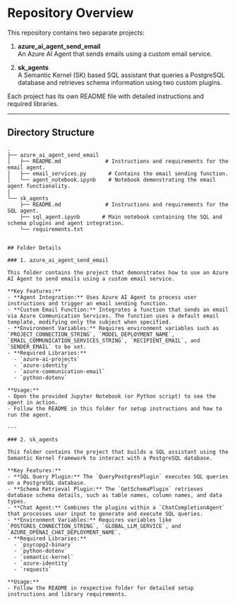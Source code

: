 # Repository Overview

This repository contains two separate projects:

1. **azure_ai_agent_send_email**  
   An Azure AI Agent that sends emails using a custom email service.

2. **sk_agents**  
   A Semantic Kernel (SK) based SQL assistant that queries a PostgreSQL database and retrieves schema information using two custom plugins.

Each project has its own README file with detailed instructions and required libraries.

---

## Directory Structure

```plaintext
.
├── azure_ai_agent_send_email
│   ├── README.md              # Instructions and requirements for the email agent.
│   ├── email_services.py       # Contains the email sending function.
│   └── agent_notebook.ipynb    # Notebook demonstrating the email agent functionality.
│   
└── sk_agents
    ├── README.md              # Instructions and requirements for the SQL agent.
    ├── sql_agent.ipynb       # Main notebook containing the SQL and schema plugins and agent integration.
    └── requirements.txt   


## Folder Details

### 1. azure_ai_agent_send_email

This folder contains the project that demonstrates how to use an Azure AI Agent to send emails using a custom email service.

**Key Features:**
- **Agent Integration:** Uses Azure AI Agent to process user instructions and trigger an email sending function.
- **Custom Email Function:** Integrates a function that sends an email via Azure Communication Services. The function uses a default email template, modifying only the subject when specified.
- **Environment Variables:** Requires environment variables such as `PROJECT_CONNECTION_STRING`, `MODEL_DEPLOYMENT_NAME`, `EMAIL_COMMUNICATION_SERVICES_STRING`, `RECIPIENT_EMAIL`, and `SENDER_EMAIL` to be set.
- **Required Libraries:** 
  - `azure-ai-projects`
  - `azure-identity`
  - `azure-communication-email`
  - `python-dotenv`

**Usage:**
- Open the provided Jupyter Notebook (or Python script) to see the agent in action.
- Follow the README in this folder for setup instructions and how to run the agent.

---

### 2. sk_agents

This folder contains the project that builds a SQL assistant using the Semantic Kernel framework to interact with a PostgreSQL database.

**Key Features:**
- **SQL Query Plugin:** The `QueryPostgresPlugin` executes SQL queries on a PostgreSQL database.
- **Schema Retrieval Plugin:** The `GetSchemaPlugin` retrieves database schema details, such as table names, column names, and data types.
- **Chat Agent:** Combines the plugins within a `ChatCompletionAgent` that processes user input to generate and execute SQL queries.
- **Environment Variables:** Requires variables like `POSTGRES_CONNECTION_STRING`, `GLOBAL_LLM_SERVICE`, and `AZURE_OPENAI_CHAT_DEPLOYMENT_NAME`.
- **Required Libraries:**
  - `psycopg2-binary`
  - `python-dotenv`
  - `semantic-kernel`
  - `azure-identity`
  - `requests`

**Usage:**
- Follow the README in respective folder for detailed setup instructions and library requirements.
